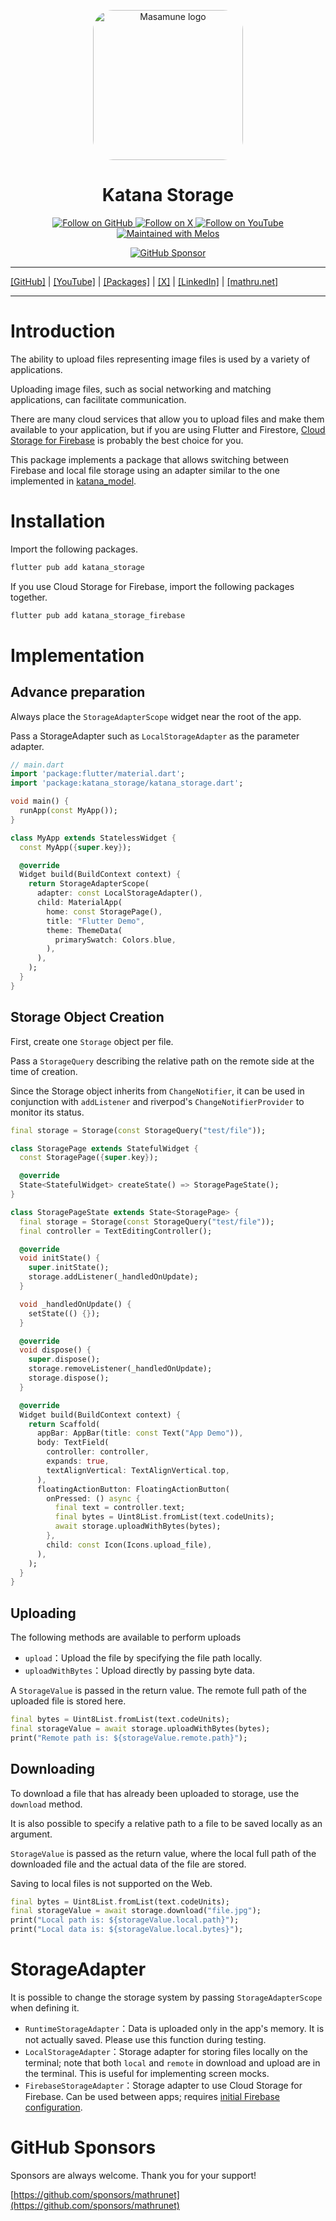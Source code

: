 <p align="center">
  <a href="https://mathru.net">
    <img width="240px" src="https://raw.githubusercontent.com/mathrunet/flutter_masamune/master/.github/images/icon.png" alt="Masamune logo" style="border-radius: 32px"s><br/>
  </a>
  <h1 align="center">Katana Storage</h1>
</p>

<p align="center">
  <a href="https://github.com/mathrunet">
    <img src="https://img.shields.io/static/v1?label=GitHub&message=Follow&logo=GitHub&color=333333&link=https://github.com/mathrunet" alt="Follow on GitHub" />
  </a>
  <a href="https://x.com/mathru">
    <img src="https://img.shields.io/static/v1?label=@mathru&message=Follow&logo=X&color=0F1419&link=https://x.com/mathru" alt="Follow on X" />
  </a>
  <a href="https://www.youtube.com/c/mathrunetchannel">
    <img src="https://img.shields.io/static/v1?label=YouTube&message=Follow&logo=YouTube&color=FF0000&link=https://www.youtube.com/c/mathrunetchannel" alt="Follow on YouTube" />
  </a>
  <a href="https://github.com/invertase/melos">
    <img src="https://img.shields.io/static/v1?label=maintained%20with&message=melos&color=FF1493&link=https://github.com/invertase/melos" alt="Maintained with Melos" />
  </a>
</p>

<p align="center">
  <a href="https://github.com/sponsors/mathrunet"><img src="https://img.shields.io/static/v1?label=Sponsor&message=%E2%9D%A4&logo=GitHub&color=ff69b4&link=https://github.com/sponsors/mathrunet" alt="GitHub Sponsor" /></a>
</p>

---

[[GitHub]](https://github.com/mathrunet) | [[YouTube]](https://www.youtube.com/c/mathrunetchannel) | [[Packages]](https://pub.dev/publishers/mathru.net/packages) | [[X]](https://x.com/mathru) | [[LinkedIn]](https://www.linkedin.com/in/mathrunet/) | [[mathru.net]](https://mathru.net)

---

# Introduction

The ability to upload files representing image files is used by a variety of applications.

Uploading image files, such as social networking and matching applications, can facilitate communication.

There are many cloud services that allow you to upload files and make them available to your application, but if you are using Flutter and Firestore, [Cloud Storage for Firebase](https://firebase.google.com/products/storage) is probably the best choice for you.

This package implements a package that allows switching between Firebase and local file storage using an adapter similar to the one implemented in [katana_model](https://pub.dev/packages/katana_model).

# Installation

Import the following packages.

```dart
flutter pub add katana_storage
```

If you use Cloud Storage for Firebase, import the following packages together.

```dart
flutter pub add katana_storage_firebase
```

# Implementation

## Advance preparation

Always place the `StorageAdapterScope` widget near the root of the app.

Pass a StorageAdapter such as `LocalStorageAdapter` as the parameter adapter.

```dart
// main.dart
import 'package:flutter/material.dart';
import 'package:katana_storage/katana_storage.dart';

void main() {
  runApp(const MyApp());
}

class MyApp extends StatelessWidget {
  const MyApp({super.key});

  @override
  Widget build(BuildContext context) {
    return StorageAdapterScope(
      adapter: const LocalStorageAdapter(),
      child: MaterialApp(
        home: const StoragePage(),
        title: "Flutter Demo",
        theme: ThemeData(
          primarySwatch: Colors.blue,
        ),
      ),
    );
  }
}
```

## Storage Object Creation

First, create one `Storage` object per file.

Pass a `StorageQuery` describing the relative path on the remote side at the time of creation.

Since the Storage object inherits from `ChangeNotifier`, it can be used in conjunction with `addListener` and riverpod's `ChangeNotifierProvider` to monitor its status.

```dart
final storage = Storage(const StorageQuery("test/file"));
```

```dart
class StoragePage extends StatefulWidget {
  const StoragePage({super.key});

  @override
  State<StatefulWidget> createState() => StoragePageState();
}

class StoragePageState extends State<StoragePage> {
  final storage = Storage(const StorageQuery("test/file"));
  final controller = TextEditingController();

  @override
  void initState() {
    super.initState();
    storage.addListener(_handledOnUpdate);
  }

  void _handledOnUpdate() {
    setState(() {});
  }

  @override
  void dispose() {
    super.dispose();
    storage.removeListener(_handledOnUpdate);
    storage.dispose();
  }

  @override
  Widget build(BuildContext context) {
    return Scaffold(
      appBar: AppBar(title: const Text("App Demo")),
      body: TextField(
        controller: controller,
        expands: true,
        textAlignVertical: TextAlignVertical.top,
      ),
      floatingActionButton: FloatingActionButton(
        onPressed: () async {
          final text = controller.text;
          final bytes = Uint8List.fromList(text.codeUnits);
          await storage.uploadWithBytes(bytes);
        },
        child: const Icon(Icons.upload_file),
      ),
    );
  }
}
```

## Uploading

The following methods are available to perform uploads

- `upload`：Upload the file by specifying the file path locally.
- `uploadWithBytes`：Upload directly by passing byte data.

A `StorageValue` is passed in the return value. The remote full path of the uploaded file is stored here.

```dart
final bytes = Uint8List.fromList(text.codeUnits);
final storageValue = await storage.uploadWithBytes(bytes);
print("Remote path is: ${storageValue.remote.path}");
```

## Downloading

To download a file that has already been uploaded to storage, use the `download` method.

It is also possible to specify a relative path to a file to be saved locally as an argument.

`StorageValue` is passed as the return value, where the local full path of the downloaded file and the actual data of the file are stored.

Saving to local files is not supported on the Web.

```dart
final bytes = Uint8List.fromList(text.codeUnits);
final storageValue = await storage.download("file.jpg");
print("Local path is: ${storageValue.local.path}");
print("Local data is: ${storageValue.local.bytes}");
```

# StorageAdapter

It is possible to change the storage system by passing `StorageAdapterScope` when defining it.

- `RuntimeStorageAdapter`：Data is uploaded only in the app's memory. It is not actually saved. Please use this function during testing.
- `LocalStorageAdapter`：Storage adapter for storing files locally on the terminal; note that both `local` and `remote` in download and upload are in the terminal. This is useful for implementing screen mocks.
- `FirebaseStorageAdapter`：Storage adapter to use Cloud Storage for Firebase. Can be used between apps; requires [initial Firebase configuration](https://firebase.google.com/docs/storage/flutter/start).

# GitHub Sponsors

Sponsors are always welcome. Thank you for your support!

[https://github.com/sponsors/mathrunet](https://github.com/sponsors/mathrunet)